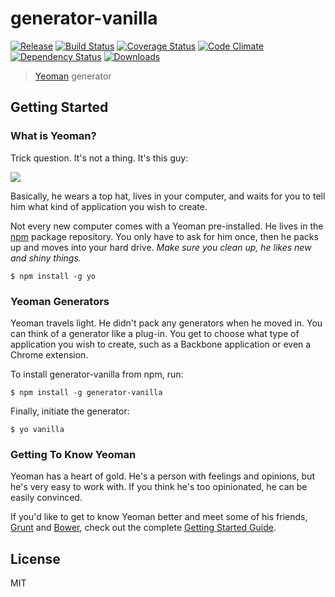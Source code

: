 # generator-vanilla

[![Release](http://img.shields.io/npm/v/generator-vanilla.svg)](https://www.npmjs.org/package/generator-vanilla) [![Build Status](http://img.shields.io/travis/kasperisager/generator-vanilla.svg)](https://travis-ci.org/kasperisager/generator-vanilla) [![Coverage Status](http://img.shields.io/coveralls/kasperisager/generator-vanilla.svg)](https://coveralls.io/r/kasperisager/generator-vanilla) [![Code Climate](http://img.shields.io/codeclimate/github/kasperisager/generator-vanilla.svg)](https://codeclimate.com/github/kasperisager/generator-vanilla) [![Dependency Status](https://gemnasium.com/kasperisager/generator-vanilla.svg)](https://gemnasium.com/kasperisager/generator-vanilla) [![Downloads](http://img.shields.io/npm/dm/generator-vanilla.svg)](https://www.npmjs.org/package/generator-vanilla)

> [Yeoman](http://yeoman.io) generator


## Getting Started

### What is Yeoman?

Trick question. It's not a thing. It's this guy:

![](http://i.imgur.com/JHaAlBJ.png)

Basically, he wears a top hat, lives in your computer, and waits for you to tell him what kind of application you wish to create.

Not every new computer comes with a Yeoman pre-installed. He lives in the [npm](https://npmjs.org) package repository. You only have to ask for him once, then he packs up and moves into your hard drive. *Make sure you clean up, he likes new and shiny things.*

```
$ npm install -g yo
```

### Yeoman Generators

Yeoman travels light. He didn't pack any generators when he moved in. You can think of a generator like a plug-in. You get to choose what type of application you wish to create, such as a Backbone application or even a Chrome extension.

To install generator-vanilla from npm, run:

```
$ npm install -g generator-vanilla
```

Finally, initiate the generator:

```
$ yo vanilla
```

### Getting To Know Yeoman

Yeoman has a heart of gold. He's a person with feelings and opinions, but he's very easy to work with. If you think he's too opinionated, he can be easily convinced.

If you'd like to get to know Yeoman better and meet some of his friends, [Grunt](http://gruntjs.com) and [Bower](http://bower.io), check out the complete [Getting Started Guide](https://github.com/yeoman/yeoman/wiki/Getting-Started).


## License

MIT
